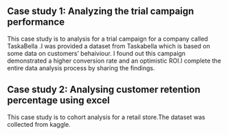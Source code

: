 
## Case study 1: Analyzing the trial campaign performance

This case study is to analysis for a trial campaign for a company called TaskaBella .I was provided a dataset from Taskabella which is based on some data on customers’ behaiviour. I found out this campaign demonstrated a higher conversion rate and an optimistic ROI.I complete the entire data analysis process by sharing the findings.

## Case study 2: Analysing customer retention percentage using excel

This case study is to cohort analysis for a retail store.The dataset was collected from kaggle.
